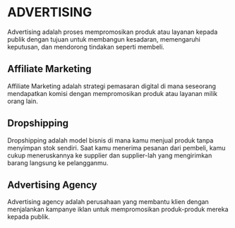 # ADVERTISING

Advertising adalah proses mempromosikan produk atau layanan kepada publik dengan tujuan untuk membangun kesadaran, memengaruhi keputusan, dan mendorong tindakan seperti membeli.

## Affiliate Marketing

Affiliate Marketing adalah strategi pemasaran digital di mana seseorang mendapatkan komisi dengan mempromosikan produk atau layanan milik orang lain.

## Dropshipping

Dropshipping adalah model bisnis di mana kamu menjual produk tanpa menyimpan stok sendiri. Saat kamu menerima pesanan dari pembeli, kamu cukup meneruskannya ke supplier dan supplier-lah yang mengirimkan barang langsung ke pelangganmu.

## Advertising Agency

Advertising agency adalah perusahaan yang membantu klien dengan menjalankan kampanye iklan untuk mempromosikan produk-produk mereka kepada publik.